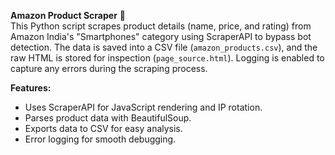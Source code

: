 **Amazon Product Scraper** 🛒  
This Python script scrapes product details (name, price, and rating) from Amazon India's "Smartphones" category using ScraperAPI to bypass bot detection. The data is saved into a CSV file (`amazon_products.csv`), and the raw HTML is stored for inspection (`page_source.html`). Logging is enabled to capture any errors during the scraping process.  

**Features:**  
- Uses ScraperAPI for JavaScript rendering and IP rotation.  
- Parses product data with BeautifulSoup.  
- Exports data to CSV for easy analysis.  
- Error logging for smooth debugging.  

